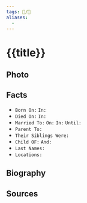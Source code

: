 ```yaml
---
tags: 👤️/👥️ 
aliases: 
  -
---
```


# {{title}}

## Photo

## Facts

- `Born On:`  `In:` 
- `Died On:`  `In:` 
- `Married To:`  `On:`  `In:`  `Until:` 
- `Parent To:` 
- `Their Siblings Were:` 
- `Child OF:`  `And:` 
- `Last Names:` 
- `Locations:` 

## Biography


## Sources

